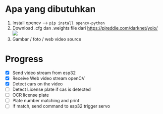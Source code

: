 # Apa yang dibutuhkan
1. Install opencv --> `pip install opencv-python`
2. Download .cfg dan .weights file dari https://pjreddie.com/darknet/yolo/
![](https://i.imgur.com/tyNZyUX.png)
3. Gambar / foto / web video source

# Progress
- [x] Send video stream from esp32
- [x] Receive Web video stream openCV
- [x] Detect cars on the video
- [ ] Detect License plate if cas is detected
- [ ] OCR license plate
- [ ] Plate number matching and print
- [ ] If match, send command to esp32 trigger servo
